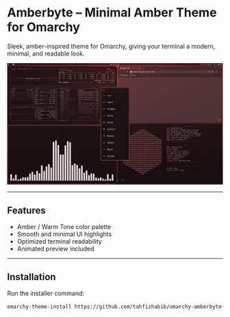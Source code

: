 # Amberbyte – Minimal Amber Theme for Omarchy

Sleek, amber-inspired theme for Omarchy, giving your terminal a modern, minimal, and readable look.

<p align="center">
  <img src="media/Preview.png" alt="Amberbyte Preview" width="750">
</p>

---

## Features
- Amber / Warm Tone color palette  
- Smooth and minimal UI highlights  
- Optimized terminal readability  
- Animated preview included

---

## Installation
Run the installer command:

```bash
omarchy-theme-install https://github.com/tahfizhabib/omarchy-amberbyte-theme
